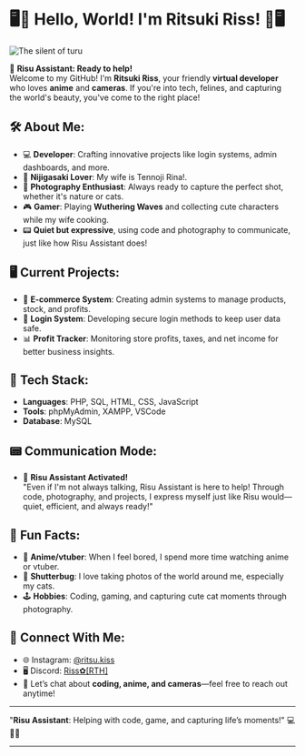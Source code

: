 # 🖥️📸 Hello, World! I'm Ritsuki Riss! 📸🖥️

![The silent of turu](https://encrypted-tbn0.gstatic.com/images?q=tbn:ANd9GcSVBuQjq-owuj5uVtAo9UU4tlgb-5pf5_lHYA&usqp=CAU)

👋 **Risu Assistant: Ready to help!**  
Welcome to my GitHub! I'm **Ritsuki Riss**, your friendly **virtual developer** who loves **anime** and **cameras**. If you're into tech, felines, and capturing the world's beauty, you've come to the right place!

## 🛠️ About Me:
- 💻 **Developer**: Crafting innovative projects like login systems, admin dashboards, and more.
- 🪽 **Nijigasaki Lover**: My wife is Tennoji Rina!.
- 📸 **Photography Enthusiast**: Always ready to capture the perfect shot, whether it's nature or cats.
- 🎮 **Gamer**: Playing **Wuthering Waves** and collecting cute characters while my wife cooking.
- 📟 **Quiet but expressive**, using code and photography to communicate, just like how Risu Assistant does!

## 🖥️ Current Projects:
- 🛒 **E-commerce System**: Creating admin systems to manage products, stock, and profits.
- 🔐 **Login System**: Developing secure login methods to keep user data safe.
- 📊 **Profit Tracker**: Monitoring store profits, taxes, and net income for better business insights.

## 🔧 Tech Stack:
- **Languages**: PHP, SQL, HTML, CSS, JavaScript
- **Tools**: phpMyAdmin, XAMPP, VSCode
- **Database**: MySQL

## 📟 Communication Mode:
- 🔲 **Risu Assistant Activated!**  
  "Even if I'm not always talking, Risu Assistant is here to help! Through code, photography, and projects, I express myself just like Risu would—quiet, efficient, and always ready!"

## 🌸 Fun Facts:
- 🪽 **Anime/vtuber**: When I feel bored, I spend more time watching anime or vtuber.
- 📸 **Shutterbug**: I love taking photos of the world around me, especially my cats.
- 🕹️ **Hobbies**: Coding, gaming, and capturing cute cat moments through photography.

## 💬 Connect With Me:
- 🌐 Instagram: [@ritsu.kiss](https://www.instagram.com/ritsu.kiss)
- 🖥️ Discord: [Riss⁠✿[RTH]](https://discord.gg/pWQQhMae)
- 📝 Let’s chat about **coding, anime, and cameras**—feel free to reach out anytime!

---

"**Risu Assistant**: Helping with code, game, and capturing life’s moments!" 💻📸😸

---
